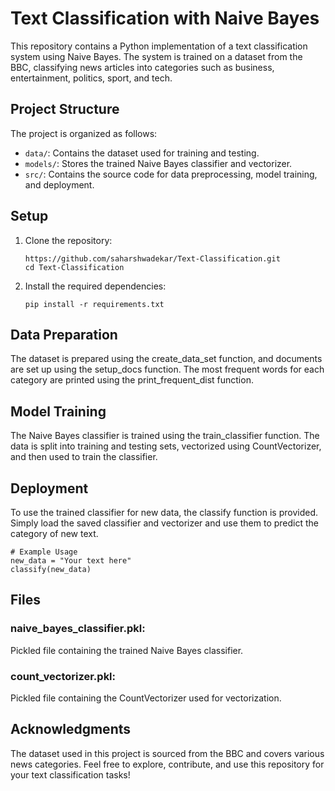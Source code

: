 # Text Classification with Naive Bayes

This repository contains a Python implementation of a text classification system using Naive Bayes. The system is trained on a dataset from the BBC, classifying news articles into categories such as business, entertainment, politics, sport, and tech.

## Project Structure

The project is organized as follows:

- `data/`: Contains the dataset used for training and testing.
- `models/`: Stores the trained Naive Bayes classifier and vectorizer.
- `src/`: Contains the source code for data preprocessing, model training, and deployment.

## Setup

1. Clone the repository:

   ```
   https://github.com/saharshwadekar/Text-Classification.git
   cd Text-Classification
   ```

2. Install the required dependencies:

   ```
   pip install -r requirements.txt
   ```

## Data Preparation

The dataset is prepared using the create_data_set function, and documents are set up using the setup_docs function. The most frequent words for each category are printed using the print_frequent_dist function.

## Model Training

The Naive Bayes classifier is trained using the train_classifier function. The data is split into training and testing sets, vectorized using CountVectorizer, and then used to train the classifier.

## Deployment

To use the trained classifier for new data, the classify function is provided. Simply load the saved classifier and vectorizer and use them to predict the category of new text.

```
# Example Usage
new_data = "Your text here"
classify(new_data)
```

## Files

### naive_bayes_classifier.pkl:
  Pickled file containing the trained Naive Bayes classifier.
### count_vectorizer.pkl: 
  Pickled file containing the CountVectorizer used for vectorization.

## Acknowledgments
The dataset used in this project is sourced from the BBC and covers various news categories.
Feel free to explore, contribute, and use this repository for your text classification tasks!


